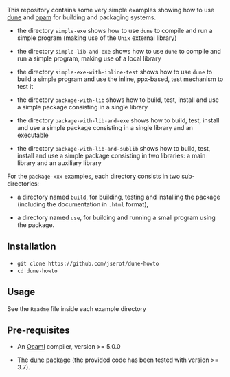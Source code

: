 This repository contains some very simple examples showing how to use 
[dune](https://github.com/ocaml/dune) and [opam](http://opam.ocaml.org) for building and packaging systems.

* the directory `simple-exe` shows how to use `dune` to compile and run a simple program (making use
  of the `Unix` external library)

* the directory `simple-lib-and-exe` shows how to use `dune` to compile and run a simple program, making use
  of a local library

* the directory `simple-exe-with-inline-test` shows how to use `dune` to build a simple program and
  use the inline, ppx-based, test mechanism to test it

* the directory `package-with-lib` shows how to build, test, install and use a simple package consisting in a
  single library

* the directory `package-with-lib-and-exe` shows how to build, test, install and use a simple package consisting in a
  single library and an executable

* the directory `package-with-lib-and-sublib` shows how to build, test, install and use a simple
  package consisting in two libraries: a main library and an auxiliary library 

For the `package-xxx` examples, each directory consists in two sub-directories:

* a directory named `build`, for building, testing and installing the package (including the
  documentation in `.html` format),

* a directory named `use`, for building and running a small program using the package.

Installation
------------

  * `git clone https://github.com/jserot/dune-howto`
  * `cd dune-howto`

Usage
-----

See the `Readme` file inside each example directory

Pre-requisites
--------------

* An [Ocaml](http://ocaml.org/docs/install.html) compiler, version >= 5.0.0

* The [dune](https://opam.ocaml.org/packages/dune)
  package (the provided code has been tested with version >= 3.7).

